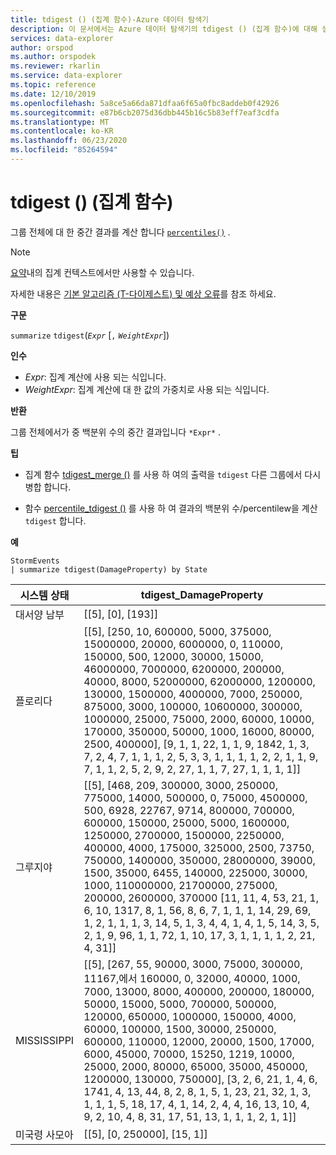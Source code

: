 ```yaml
---
title: tdigest () (집계 함수)-Azure 데이터 탐색기
description: 이 문서에서는 Azure 데이터 탐색기의 tdigest () (집계 함수)에 대해 설명 합니다.
services: data-explorer
author: orspod
ms.author: orspodek
ms.reviewer: rkarlin
ms.service: data-explorer
ms.topic: reference
ms.date: 12/10/2019
ms.openlocfilehash: 5a8ce5a66da871dfaa6f65a0fbc8addeb0f42926
ms.sourcegitcommit: e87b6cb2075d36dbb445b16c5b83eff7eaf3cdfa
ms.translationtype: MT
ms.contentlocale: ko-KR
ms.lasthandoff: 06/23/2020
ms.locfileid: "85264594"
---
```

# <a name="tdigest-aggregation-function"></a>tdigest () (집계 함수)

그룹 전체에 대 한 중간 결과를 계산 합니다 [`percentiles()`](percentiles-aggfunction.md) .

> [!NOTE]
> [요약](summarizeoperator.md)내의 집계 컨텍스트에서만 사용할 수 있습니다.

자세한 내용은 [기본 알고리즘 (T-다이제스트) 및 예상 오류](percentiles-aggfunction.md#estimation-error-in-percentiles)를 참조 하세요.

**구문**

`summarize` `tdigest`(*`Expr`* [`,` *`WeightExpr`*])

**인수**

* *Expr*: 집계 계산에 사용 되는 식입니다.
* *WeightExpr*: 집계 계산에 대 한 값의 가중치로 사용 되는 식입니다.

    
**반환**

그룹 전체에서가 중 백분위 수의 중간 결과입니다 `*Expr*` .
 
 
**팁**

* 집계 함수 [tdigest_merge ()](tdigest-merge-aggfunction.md) 를 사용 하 여의 출력을 `tdigest` 다른 그룹에서 다시 병합 합니다.

* 함수 [percentile_tdigest ()](percentile-tdigestfunction.md) 를 사용 하 여 결과의 백분위 수/percentilew을 계산 `tdigest` 합니다.

**예**

<!-- csl: https://help.kusto.windows.net:443/Samples -->
```kusto
StormEvents
| summarize tdigest(DamageProperty) by State
```

|시스템 상태|tdigest_DamageProperty|
|---|---|
|대서양 남부|[[5], [0], [193]]|
|플로리다|[[5], [250, 10, 600000, 5000, 375000, 15000000, 20000, 6000000, 0, 110000, 150000, 500, 12000, 30000, 15000, 46000000, 7000000, 6200000, 200000, 40000, 8000, 52000000, 62000000, 1200000, 130000, 1500000, 4000000, 7000, 250000, 875000, 3000, 100000, 10600000, 300000, 1000000, 25000, 75000, 2000, 60000, 10000, 170000, 350000, 50000, 1000, 16000, 80000, 2500, 400000], [9, 1, 1, 22, 1, 1, 9, 1842, 1, 3, 7, 2, 4, 7, 1, 1, 1, 2, 5, 3, 3, 1, 1, 1, 1, 2, 2, 1, 1, 9, 7, 1, 1, 2, 5, 2, 9, 2, 27, 1, 1, 7, 27, 1, 1, 1, 1]]|
|그루지야|[[5], [468, 209, 300000, 3000, 250000, 775000, 14000, 500000, 0, 75000, 4500000, 500, 6928, 22767, 9714, 800000, 700000, 600000, 150000, 25000, 5000, 1600000, 1250000, 2700000, 1500000, 2250000, 400000, 4000, 175000, 325000, 2500, 73750, 750000, 1400000, 350000, 28000000, 39000, 1500, 35000, 6455, 140000, 225000, 30000, 1000, 110000000, 21700000, 275000, 200000, 2600000, 370000 [11, 11, 4, 53, 21, 1, 6, 10, 1317, 8, 1, 56, 8, 6, 7, 1, 1, 1, 14, 29, 69, 1, 2, 1, 1, 1, 3, 14, 5, 1, 3, 4, 4, 1, 4, 1, 5, 14, 3, 5, 2, 1, 9, 96, 1, 1, 72, 1, 10, 17, 3, 1, 1, 1, 1, 2, 21, 4, 31]]|
|MISSISSIPPI|[[5], [267, 55, 90000, 3000, 75000, 300000, 11167,에서 160000, 0, 32000, 40000, 1000, 7000, 13000, 8000, 400000, 200000, 180000, 50000, 15000, 5000, 700000, 500000, 120000, 650000, 1000000, 150000, 4000, 60000, 100000, 1500, 30000, 250000, 600000, 110000, 12000, 20000, 1500, 17000, 6000, 45000, 70000, 15250, 1219, 10000, 25000, 2000, 80000, 65000, 35000, 450000, 1200000, 130000, 750000], [3, 2, 6, 21, 1, 4, 6, 1741, 4, 13, 44, 8, 2, 8, 1, 5, 1, 23, 21, 32, 1, 3, 1, 1, 1, 5, 18, 17, 4, 1, 14, 2, 4, 4, 16, 13, 10, 4, 9, 2, 10, 4, 8, 31, 17, 51, 13, 1, 1, 1, 2, 1, 1]]|
|미국령 사모아|[[5], [0, 250000], [15, 1]]|
